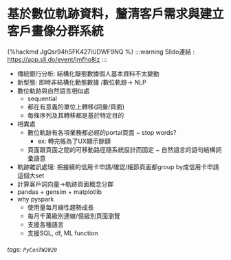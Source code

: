 # 基於數位軌跡資料，釐清客戶需求與建立客戶畫像分群系統

{%hackmd JgQsr94hSFK427iUDWF9NQ %}
:::warning
Slido連結 : https://app.sli.do/event/jmfho8lz
:::
- 傳統銀行分析: 結構化靜態數據個人基本資料不太變動
- 新型態: 即時非結構化動態數據 /數位軌跡-> NLP
- 數位軌跡與自然語言相似處
	- sequential
	- 都在有意義的單位上轉移(詞彙/頁面)
	- 每條序列及其轉移都是基於特定目的
- 相異處
	- 數位軌跡有各項業務都必經的portal頁面 ~ stop words?
		- ex: 轉完帳為了UX顯示餘額
	- 頁面跟頁面之間的可移動路徑隨系統設計而固定 ~ 自然語言的語句結構詞彙語意
- 軌跡雜訊處理: 把接續的信用卡申請/確認/細節頁面都group by成信用卡申請這個大set
- 計算客戶詞向量->軌跡頁面概念分群
- pandas + gensim + matplotlib
- why pyspark
	- 使用量每月線性趨勢成長
	- 每月千萬級別連線/億級別頁面瀏覽
	- 支援各種語言
	- 支援SQL, df, ML function
###### tags: `PyConTW2020`
